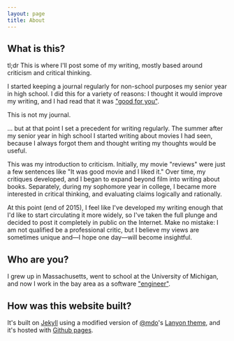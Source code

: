 ```yaml
---
layout: page
title: About
---
```


## What is this?

tl;dr This is where I'll post some of my writing, mostly based around criticism
and critical thinking.

I started keeping a journal regularly for non-school purposes my senior year in
high school. I did this for a variety of reasons: I thought it would improve my
writing, and I had read that it was ["good for you"][lh_journaling_benefits].

This is not my journal.

... but at that point I set a precedent for writing regularly. The summer after
my senior year in high school I started writing about movies I had seen, because
I always forgot them and thought writing my thoughts would be useful.

This was my introduction to criticism. Initially, my movie "reviews" were just a
few sentences like "It was good movie and I liked it." Over time, my critiques
developed, and I began to expand beyond film into writing about books.
Separately, during my sophomore year in college, I became more interested in
critical thinking, and evaluating claims logically and rationally.

At this point (end of 2015), I feel like I've developed my writing enough that
I'd like to start circulating it more widely, so I've taken the full plunge and
decided to post it completely in public on the Internet. Make no mistake: I am
not qualified be a professional critic, but I believe my views are sometimes
unique and—I hope one day—will become insightful.

## Who are you?

I grew up in Massachusetts, went to school at the University of Michigan, and
now I work in the bay area as a software
["engineer"][programmers_arent_engineers].

## How was this website built?

It's built on [Jekyll][jekyll] using a modified version of [@mdo][mdo_twitter]'s
[Lanyon theme][lanyon], and it's hosted with [Github pages][github_pages].

[lh_journaling_benefits]: http://lifehacker.com/why-you-should-keep-a-journal-and-how-to-start-yours-1547057185
[jekyll]: https://jekyllrb.com/
[mdo_twitter]: https://twitter.com/mdo
[lanyon]: https://github.com/poole/lanyon
[github_pages]: https://pages.github.com/
[programmers_arent_engineers]: http://www.theatlantic.com/technology/archive/2015/11/programmers-should-not-call-themselves-engineers/414271/
